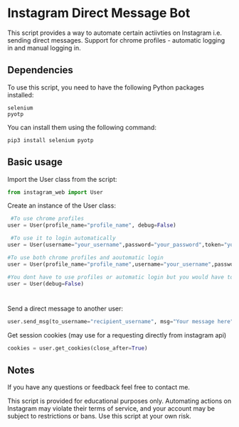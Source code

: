 # Instagram Direct Message Bot

This script provides a way to automate certain actiivties on Instagram i.e. sending direct messages.
Support for chrome profiles - automatic logging in and manual logging in.

## Dependencies

To use this script, you need to have the following Python packages installed:

    selenium
    pyotp

You can install them using the following command:

    pip3 install selenium pyotp

## Basic usage

Import the User class from the script:
````py
from instagram_web import User
````

Create an instance of the User class:

````py
 #To use chrome profiles
user = User(profile_name="profile_name", debug=False)                                                      

 #To use it to login automatically
user = User(username="your_username",password="your_password",token="your_2fa_token(optional)", debug=False)   

#To use both chrome profiles and aoutomatic login  
user = User(profile_name="profile_name",username="your_username",password="your_password",token="your_2fa_token(optional)", debug=False)

#You dont have to use profiles or automatic login but you would have to login every time by yourself
user = User(debug=False)    
````


#
Send a direct message to another user:
```py
user.send_msg(to_username="recipient_username", msg="Your message here")
````



Get session cookies (may use for a requesting directly from instagram api)
````py
cookies = user.get_cookies(close_after=True)
````

## Notes
If you have any questions or feedback feel free to contact me.

This script is provided for educational purposes only. Automating actions on Instagram may violate their terms of service, and your account may be subject to restrictions or bans. Use this script at your own risk.


